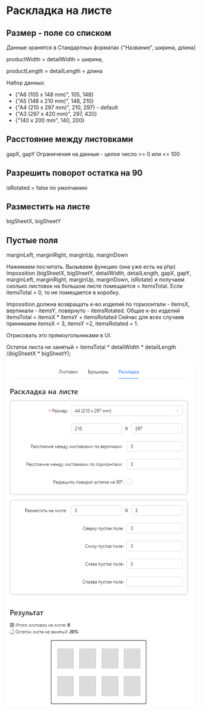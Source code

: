 # Раскладка на листе

## Размер - поле со списком

Данные хранятся в Стандартных форматах {"Название", ширина, длина}

productWidth = detailWidth = ширина,

productLength = detailLength = длина

Набор данных:

- {"A6 (105 x 148 mm)", 105, 148}
- {"A5 (148 x 210 mm)", 148, 210}
- {"A4 (210 x 297 mm)", 210, 297} - default
- {"A3 (297 x 420 mm)", 297, 420}
- {"140 x 200 mm", 140, 200}

## Расстояние между листовками

gapX, gapY
Ограничения на данные - целое число >= 0 или <= 100

## Разрешить поворот остатка на 90

isRotated = false по умолчанию

## Разместить на листе

bigSheetX, bigSheetY

## Пустые поля

marginLeft, marginRight, marginUp, marginDown

Нажимаем посчитать.
Вызываем функцию (она уже есть на php) Impossition (bigSheetX, bigSheetY, detailWidth, detailLength, gapX, gapY, marginLeft, marginRight, marginUp, marginDown, isRotate) и получаем сколько листовок на большом листе помещается = itemsTotal. Если itemsTotal = 0, то не помещается в коробку.

Impossition должна возвращать к-во изделий по горизонтали - itemsX, вертикали - itemsY, повернуто - itemsRotated.
Общее к-во изделий itemsTotal = itemsX * itemsY + itemsRotated
Сейчас для всех случаев принимаем itemsX = 3, itemsY =2, itemsRotated = 1.

Отрисовать это прямоугольниками в UI.

Остаток листа не занятый = itemsTotal * detailWidth * detailLength /(bigSheetX * bigSheetY);

![UI preview](../../img/preview/2024-02-13_14-10-58.png)